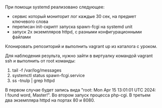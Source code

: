 При помощи systemd реализовано следующее:
- сервис который мониторит лог каждые 30 сек, на предмет ключевого слова
- переписан init-скрипт запуска spawn-fcgi на systemd unit
- запуск 2х экземпляров httpd, с разными конфигурационными файлами

Клонировать репозиторий и выполнить vagrant up из каталога с уроком.

Для наблюдения результа, нужно зайти в виртуалку командой vagrant ssh и выполнить от root команды:
1) tail -f /var/log/messages
2) systemctl status spawn-fcgi.service
3) ss -tnulp | grep httpd

В первом случае будет запись вида "root: Mon Apr 15 13:01:01 UTC 2024: I found word, Master!".
Во втором запуск процесса php-cgi.
В третьем два экземпляра httpd на портах 80 и 8080.